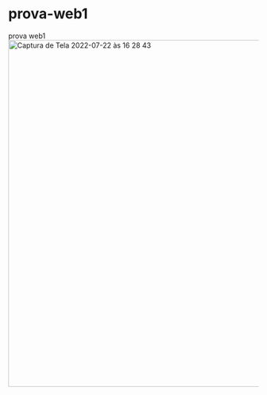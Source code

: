 # prova-web1
prova web1
<img width="698" alt="Captura de Tela 2022-07-22 às 16 28 43" src="https://user-images.githubusercontent.com/66705552/180553598-ce547dac-1dcc-4ca6-a60f-d2db81ae186a.png">
